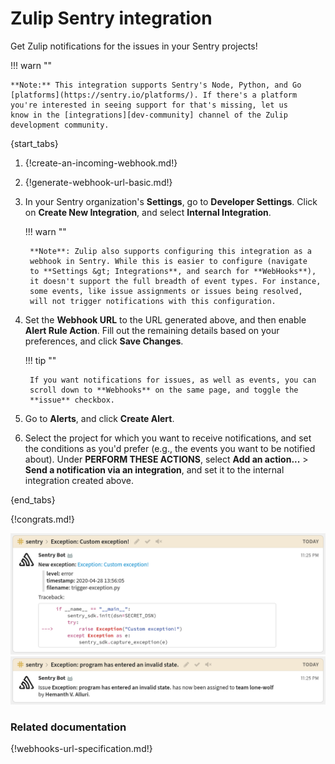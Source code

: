 # Zulip Sentry integration

Get Zulip notifications for the issues in your Sentry projects!

!!! warn ""

    **Note:** This integration supports Sentry's Node, Python, and Go
    [platforms](https://sentry.io/platforms/). If there's a platform
    you're interested in seeing support for that's missing, let us
    know in the [integrations][dev-community] channel of the Zulip
    development community.

{start_tabs}

1. {!create-an-incoming-webhook.md!}

1. {!generate-webhook-url-basic.md!}

1. In your Sentry organization's **Settings**, go to **Developer
   Settings**. Click on **Create New Integration**, and select
   **Internal Integration**.

    !!! warn ""

        **Note**: Zulip also supports configuring this integration as a
        webhook in Sentry. While this is easier to configure (navigate
        to **Settings &gt; Integrations**, and search for **WebHooks**),
        it doesn't support the full breadth of event types. For instance,
        some events, like issue assignments or issues being resolved,
        will not trigger notifications with this configuration.

1. Set the **Webhook URL** to the URL generated above, and then enable
   **Alert Rule Action**. Fill out the remaining details based on your
   preferences, and click **Save Changes**.

    !!! tip ""

        If you want notifications for issues, as well as events, you can
        scroll down to **Webhooks** on the same page, and toggle the
        **issue** checkbox.

1. Go to **Alerts**, and click **Create Alert**.

1. Select the project for which you want to receive notifications, and
   set the conditions as you'd prefer (e.g., the events you want to be
   notified about). Under **PERFORM THESE ACTIONS**, select **Add an
   action...** &gt; **Send a notification via an integration**, and set
   it to the internal integration created above.

{end_tabs}

{!congrats.md!}

![](/static/images/integrations/sentry/001.png)
![](/static/images/integrations/sentry/002.png)

### Related documentation

{!webhooks-url-specification.md!}

[dev-community]: https://chat.zulip.org/#narrow/channel/127-integrations
